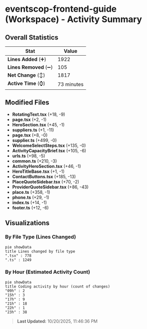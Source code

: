 # eventscop-frontend-guide (Workspace) - Activity Summary 

## Overall Statistics

| Stat                   | Value                                                             |
| ---------------------- | ----------------------------------------------------------------- |
| **Lines Added** (➕)   | 1922                                          |
| **Lines Removed** (➖) | 105                                        |
| **Net Change** (↕)    | 1817                |
| **Active Time** (⌚)   | 73 minutes |


## Modified Files
- **RotatingText.tsx** (+18, -9)
- **page.tsx** (+2, -1)
- **HeroSection.tsx** (+45, -1)
- **suppliers.ts** (+1, -11)
- **page.tsx** (+8, -0)
- **supplier.ts** (+499, -0)
- **WelcomeSelectSteps.tsx** (+135, -0)
- **ActivityCapacityBrief.tsx** (+105, -6)
- **urls.ts** (+98, -5)
- **common.ts** (+210, -3)
- **ActivityHeroSection.tsx** (+46, -1)
- **HeroTitleBase.tsx** (+1, -1)
- **ContactButtons.tsx** (+185, -13)
- **PlaceQuoteSidebar.tsx** (+70, -2)
- **ProviderQuoteSidebar.tsx** (+86, -43)
- **place.ts** (+358, -1)
- **phone.ts** (+29, -1)
- **index.ts** (+14, -1)
- **footer.ts** (+12, -6)

## Visualizations

### By File Type (Lines Changed)

```mermaid
pie showData
title Lines changed by file type
".tsx" : 778
".ts" : 1249
```

### By Hour (Estimated Activity Count)

```mermaid
pie showData
title Coding activity by hour (count of changes)
"09h" : 2
"15h" : 3
"17h" : 9
"21h" : 18
"22h" : 1
"23h" : 38
```


> **Last Updated:** 10/20/2025, 11:46:36 PM